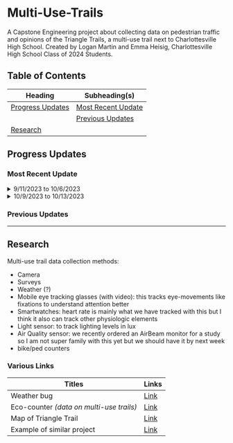 # Multi-Use-Trails

A Capstone Engineering project about collecting data on pedestrian traffic and opinions of the Triangle Trails, a multi-use trail next to Charlottesville High School. Created by Logan Martin and Emma Heisig, Charlottesville High School Class of 2024 Students.

## Table of Contents

| Heading                               | Subheading(s)                             |
| ------------------------------------- | ----------------------------------------- |
| [Progress Updates](#progress-updates) | [Most Recent Update](#most-recent-update) |
|                                       | [Previous Updates](#previous-updates)     |
| [Research](#research)                 |                                           |

## Progress Updates

### Most Recent Update

<details>
  <summary> 9/11/2023 to 10/6/2023 </summary>
  
```
Weeks -3 through 0

This was the time period between our individual presentations, and when we presented as a group.

```

</details>

<details>
  <summary> 10/9/2023 to 10/13/2023 </summary>
  
```

Possible sensors to use from mentors & customers:
- Mobile eye tracking glasses (with video): this tracks eye-movements like fixations to understand attention better
- Smartwatches: heart rate is mainly what we have tracked with this but I think it also can track other physiologic elements 
- Light sensor: to track lighting levels in lux 
- Air Quality sensor: we recently ordered an AirBeam monitor for a study so I am not super family with this yet but we should have it by next week
- bike/ped counters


```

</details>



### Previous Updates

---

## Research

Multi-use trail data collection methods:

- Camera
- Surveys
- Weather (?)
- Mobile eye tracking glasses (with video): this tracks eye-movements like fixations to understand attention better
- Smartwatches: heart rate is mainly what we have tracked with this but I think it also can track other physiologic elements 
- Light sensor: to track lighting levels in lux 
- Air Quality sensor: we recently ordered an AirBeam monitor for a study so I am not super family with this yet but we should have it by next week
- bike/ped counters

### Various Links

| Titles                                   | Links                                                                                                                                 |
| ---------------------------------------- | ------------------------------------------------------------------------------------------------------------------------------------- |
| Weather bug                              | [Link](https://www.weatherbug.com/maps/charlottesville-va-22903?center=38.04113711201643,-78.48483745294784,12.763933570672668)       |
| Eco-counter _(data on multi-use trails)_ | [Link](https://eco-counter.com/)                                                                                                      |
| Map of Triangle Trail                    | [Link](https://www.charlottesville.gov/DocumentCenter/View/3414/Triangle-Trails-Map-PDF)                                              |
| Example of similar project               | [Link](https://www.railstotrails.org/build-trails/trail-building-toolbox/management-and-maintenance/trail-user-surveys-and-counting/) |
